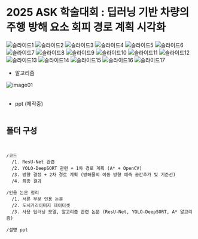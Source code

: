 # 2025 ASK 학술대회 : 딥러닝 기반 차량의 주행 방해 요소 회피 경로 계획 시각화



![슬라이드1](https://github.com/user-attachments/assets/4aa7ff04-c6c0-4571-9e7e-0ac2e8061a86)
![슬라이드2](https://github.com/user-attachments/assets/4449a511-4711-42d4-8c82-69315da2a7e5)
![슬라이드3](https://github.com/user-attachments/assets/231c2faa-3c28-4bce-9db3-a263fdfd47bc)
![슬라이드4](https://github.com/user-attachments/assets/562dac87-a654-4aa0-9fa1-071a78a12d27)
![슬라이드5](https://github.com/user-attachments/assets/91afb5ae-3ec3-4bec-aac3-bcd17f566b07)
![슬라이드6](https://github.com/user-attachments/assets/c4c5a347-6061-4ebd-9dc9-bf597dfcd737)
![슬라이드7](https://github.com/user-attachments/assets/159db924-7e05-4c44-9b8f-ceb223ee73d2)
![슬라이드8](https://github.com/user-attachments/assets/9fae0b15-ab4c-4396-ad84-9ad2f960a1ba)
![슬라이드9](https://github.com/user-attachments/assets/f3a6c890-d470-4908-b39f-7f0fa977b0bf)
![슬라이드10](https://github.com/user-attachments/assets/4faeef75-85b8-4117-b91c-7c164baa6926)
![슬라이드11](https://github.com/user-attachments/assets/62818311-d126-43de-bfc0-789def1b4be1)
![슬라이드12](https://github.com/user-attachments/assets/6087420d-0985-4cef-877f-ec3ce6d59845)
![슬라이드13](https://github.com/user-attachments/assets/24517288-7a3f-44e3-85fa-0c3156ab16c3)
![슬라이드14](https://github.com/user-attachments/assets/42a05ac7-d2da-40a5-b9bd-5fe3ba185ccb)
![슬라이드15](https://github.com/user-attachments/assets/f7db0b6f-d1db-4eaf-b99f-84107a4f2d1a)
![슬라이드16](https://github.com/user-attachments/assets/500e7c1c-ca51-4d17-b74f-92c32581a21a)
![슬라이드17](https://github.com/user-attachments/assets/3028f316-e408-4b26-bf3f-156b35679336)


- 알고리즘

![image01](https://github.com/user-attachments/assets/905cb184-5e0d-433e-8a67-922ec031189a) <br><br>

- ppt (제작중) <br><br>

## 폴더 구성 <br><br>
<pre><code>/코드
  /1. ResU-Net 관련
  /2. YOLO-DeepSORT 관련 + 1차 경로 계획 (A* + OpenCV)
  /3. 방향 결정 + 2차 경로 계획 (방해물의 이동 방향 예측 공간추가 및 기준선)
  /4. 최종 결과
  
/인용 논문 정리
  /1. 서론 부분 인용 논문
  /2. 도시거리이미지 데이터셋
  /3. 사용 딥러닝 모델, 알고리즘 관련 논문 (ResU-Net, YOLO-DeepSORT, A* 알고리즘)

/설명 ppt
</code></pre>
